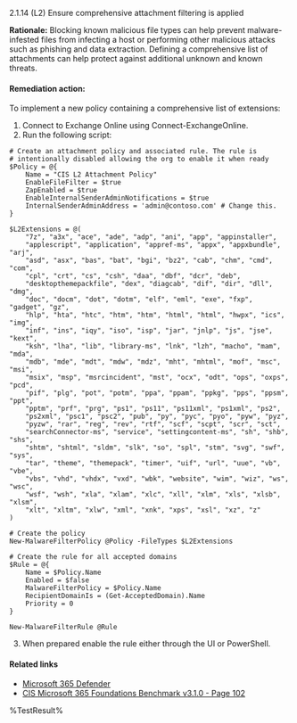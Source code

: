 2.1.14 (L2) Ensure comprehensive attachment filtering is applied

**Rationale:**
Blocking known malicious file types can help prevent malware-infested files from infecting a host or performing other malicious attacks such as phishing and data extraction. Defining a comprehensive list of attachments can help protect against additional unknown and known threats.

#### Remediation action:

To implement a new policy containing a comprehensive list of extensions:
1. Connect to Exchange Online using Connect-ExchangeOnline.
2. Run the following script:
```
# Create an attachment policy and associated rule. The rule is
# intentionally disabled allowing the org to enable it when ready
$Policy = @{
    Name = "CIS L2 Attachment Policy"
    EnableFileFilter = $true
    ZapEnabled = $true
    EnableInternalSenderAdminNotifications = $true
    InternalSenderAdminAddress = 'admin@contoso.com' # Change this.
}

$L2Extensions = @(
    "7z", "a3x", "ace", "ade", "adp", "ani", "app", "appinstaller",
    "applescript", "application", "appref-ms", "appx", "appxbundle", "arj",
    "asd", "asx", "bas", "bat", "bgi", "bz2", "cab", "chm", "cmd", "com",
    "cpl", "crt", "cs", "csh", "daa", "dbf", "dcr", "deb",
    "desktopthemepackfile", "dex", "diagcab", "dif", "dir", "dll", "dmg",
    "doc", "docm", "dot", "dotm", "elf", "eml", "exe", "fxp", "gadget", "gz",
    "hlp", "hta", "htc", "htm", "htm", "html", "html", "hwpx", "ics", "img",
    "inf", "ins", "iqy", "iso", "isp", "jar", "jnlp", "js", "jse", "kext",
    "ksh", "lha", "lib", "library-ms", "lnk", "lzh", "macho", "mam", "mda",
    "mdb", "mde", "mdt", "mdw", "mdz", "mht", "mhtml", "mof", "msc", "msi",
    "msix", "msp", "msrcincident", "mst", "ocx", "odt", "ops", "oxps", "pcd",
    "pif", "plg", "pot", "potm", "ppa", "ppam", "ppkg", "pps", "ppsm", "ppt",
    "pptm", "prf", "prg", "ps1", "ps11", "ps11xml", "ps1xml", "ps2",
    "ps2xml", "psc1", "psc2", "pub", "py", "pyc", "pyo", "pyw", "pyz",
    "pyzw", "rar", "reg", "rev", "rtf", "scf", "scpt", "scr", "sct",
    "searchConnector-ms", "service", "settingcontent-ms", "sh", "shb", "shs",
    "shtm", "shtml", "sldm", "slk", "so", "spl", "stm", "svg", "swf", "sys",
    "tar", "theme", "themepack", "timer", "uif", "url", "uue", "vb", "vbe",
    "vbs", "vhd", "vhdx", "vxd", "wbk", "website", "wim", "wiz", "ws", "wsc",
    "wsf", "wsh", "xla", "xlam", "xlc", "xll", "xlm", "xls", "xlsb", "xlsm",
    "xlt", "xltm", "xlw", "xml", "xnk", "xps", "xsl", "xz", "z"
)

# Create the policy
New-MalwareFilterPolicy @Policy -FileTypes $L2Extensions

# Create the rule for all accepted domains
$Rule = @{
    Name = $Policy.Name
    Enabled = $false
    MalwareFilterPolicy = $Policy.Name
    RecipientDomainIs = (Get-AcceptedDomain).Name
    Priority = 0
}

New-MalwareFilterRule @Rule
```
3. When prepared enable the rule either through the UI or PowerShell.

#### Related links

* [Microsoft 365 Defender](https://security.microsoft.com)
* [CIS Microsoft 365 Foundations Benchmark v3.1.0 - Page 102](https://www.cisecurity.org/benchmark/microsoft_365)

<!--- Results --->
%TestResult%